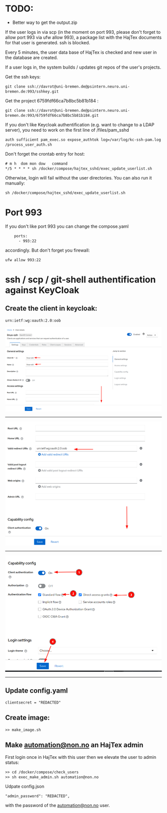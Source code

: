 # TODO:
* Better way to get the output.zip


If the user logs in via scp (in the moment on port 993, please don't forget to allow port 993 via ufw allow 993), a package list with the HajTex documents for that user is generated. ssh is blocked. 

Every 5 minutes, the user data base of HajTex is checked and new user in the database are created. 

If a user logs in, the system builds / updates git repos of the user's projects. 

Get the ssh keys:

```
git clone ssh://davrot@uni-bremen.de@psintern.neuro.uni-bremen.de:993/sshkey.git
```

Get the project 6759fdf66ca7b8bc5b81b184 :

```
git clone ssh://davrot@uni-bremen.de@psintern.neuro.uni-bremen.de:993/6759fdf66ca7b8bc5b81b184.git
```


If you don't like Keycloak authentification (e.g. want to change to a LDAP server), you need to work on the first line of /files/pam_sshd

```
auth sufficient pam_exec.so expose_authtok log=/var/log/kc-ssh-pam.log /process_user_auth.sh
```

Don't forget the crontab entry for host:

```
# m h  dom mon dow   command
*/5 * * * * sh /docker/compose/hajtex_sshd/exec_update_userlist.sh
```

Otherwise, login will fail without the user directories. You can also run it manually:
```
sh /docker/compose/hajtex_sshd/exec_update_userlist.sh
```
# Port 993

If you don't like port 993 you can change the compose.yaml
```    
    ports:
      - 993:22
```
accordingly. But don't forget you firewall:

```    
ufw allow 993:22
```

# ssh / scp / git-shell authentification against KeyCloak

## Create the client in keycloak:

```
urn:ietf:wg:oauth:2.0:oob
```

![A](01.png)

---

![B](02.png)

---

![C](03.png)

---


## Update config.yaml

```
clientsecret = "REDACTED"
```

## Create image:

```
>> make_image.sh
```

## Make automation@non.no an HajTex admin

First login once in HajTex with this user then we elevate the user to admin status:

```
>> cd /docker/compose/check_users
>> sh exec_make_admin.sh automation@non.no
```

Udpate config.json
```
"admin_password": "REDACTED",
```
with the password of the automation@non.no user.
